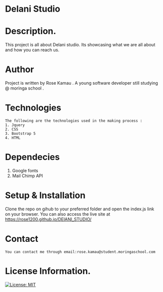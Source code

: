  # Delani Studio

 # Description.
 This project is all about Delani studio. Its showcasing what we are all about and how you can reach us.

 # Author
  Project is written by Rose Kamau .
  A young software developer still studying @ moringa school .

  # Technologies
    The following are the technologies used in the making process :
    1. Jquery
    2. CSS
    3. Bootstrap 5
    4. HTML
 # Dependecies
   1. Google fonts
   2. Mail Chimp API

 # Setup & Installation
  Clone the repo on gihub to your preferred folder and open the index.js link on your browser.
  You can also access the live site at https://rose1200.github.io/DElANI_STUDIO/

  # Contact
    You can contact me through email:rose.kamau@student.moringaschool.com

 # License Information.
 [![License: MIT](https://img.shields.io/badge/License-MIT-yellow.svg)](https://opensource.org/licenses/MIT)
